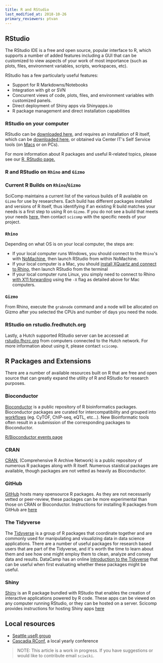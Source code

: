 ```yaml
---
title: R and RStudio
last_modified_at: 2018-10-26
primary_reviewers: ptvan
---
```

## RStudio
The RStudio IDE is a free and open source, popular interface to R, which supports a number of added features including a GUI that can be customized to view aspects of your work of most importance (such as plots, files, environment variables, scripts, workspaces, etc).    

RStudio has a few particularly useful features:
- Support for R Markdowns/Notebooks
- Integration with git or SVN
- Concurrent views of code, plots, files, and environment variables with customized panels.  
- Direct deployment of Shiny apps via Shinyapps.io
- R package management and direct installation capabilities

### RStudio on your computer
RStudio can be [downloaded here](https://www.rstudio.com/), and requires an installation of R itself, which can be [downloaded here](https://cran.r-project.org/), or obtained via Center IT's Self Service tools (on [Macs](https://centernet.fredhutch.org/cn/u/center-it/help-desk/mac-support/jamf-pro.html) or on PCs).

For more information about R packages and useful R-related topics, please see our [R, RStudio page.](/bioinformatics/prog_R/)

### R and RStudio on `Rhino` and `Gizmo`
### Current R Builds on `Rhino`/`Gizmo`
SciComp maintains a current list of the various builds of R available on `Gizmo` for use by researchers.  Each build has different packages installed and versions of R itself, thus identifying if an existing R build matches your needs is a first step to using R on `Gizmo`.  If you do not see a build that meets your needs [here,](https://fredhutch.github.io/easybuild-life-sciences/R.html) then contact `scicomp` with the specific needs of your project.  


### `Rhino`
Depending on what OS is on your local computer, the steps are:
- If your local computer runs Windows, you should connect to the `Rhino`'s with [NoMachine](/computing/access_methods/#nomachine-nx-access-multi-os), then launch RStudio from within NoMachine.
- If your local computer is a Mac, you should [install XQuartz and connect to Rhino](/computing/access_methods/#xquartz-x11-mac-osx), then launch RStudio from the terminal
- If your local computer runs Linux, you simply need to connect to Rhino [with X11 forwarding](/computing/access_methods/#xquartz-x11-mac-osx) using the `-X` flag as detailed above for Mac computers.

### `Gizmo`
From Rhino, execute the `grabnode` command and a node will be allocated on Gizmo after you selected the CPUs and number of days you need the node.


### RStudio on rstudio.fredhutch.org
Lastly, a Hutch supported RStudio server can be accessed at [rstudio.fhcrc.org](http://rstudio.fhcrc.org) from computers connected to the Hutch network. For more information about using it, please contact `scicomp`.


## R Packages and Extensions
There are a number of available resources built on R that are free and open source that can greatly expand the utility of R and RStudio for research purposes.  

### Bioconductor
[Bioconductor](https://bioconductor.org/) is a public repository of R bioinformatics packages. Bioconductor packages are curated for intercompatibility and grouped into [workflows](http://bioconductor.org/packages/3.7/workflows/) (eg. CyTOF, ChIP-seq, eQTL, etc...). New Bioinformatic tools often result in a submission of the corresponding packages to Bioconductor.

[R/Bioconductor events page](http://www.bioconductor.org/help/events/)

### CRAN
[CRAN](https://cran.r-project.org), (Comprehensive R Archive Network) is a public repository of numerous R packages along with R itself. Numerous staistical packages are available, though packages are not vetted as heavily as Bioconductor. 

### GitHub
[GitHub](https://github.com/trending/r) hosts many opensource R packages. As they are not necessarily vetted or peer-review, these packages can be more experimental than those on CRAN or Bioconductor. Instructions for installing R packages from GitHub are [here](http://kbroman.org/pkg_primer/pages/github.html)

### The Tidyverse
The [Tidyverse](https://www.tidyverse.org/) is a group of R packages that coordinate together and are commonly used for manipulating and  visualizing data in data science applications.  There are a number of useful packages for research based users that are part of the Tidyverse, and it's worth the time to learn about them and see how one might employ them to clean, analyze and convey data and results.  DataCamp has an online [Introduction to the Tidyverse](https://www.datacamp.com/courses/introduction-to-the-tidyverse) that can be useful when first evaluating whether these packages might be useful.  

### Shiny
[Shiny](https://shiny.rstudio.com/) is an R package bundled with RStudio that enables the creation of interactive applications powered by R code. These apps can be viewed on any computer running RStudio, or they can be hosted on a server. Scicomp provides instructions for hosting Shiny apps [here](https://sciwiki.fredhutch.org/compdemos/shiny/)

## Local resources
- [Seattle useR group](http://www.meetup.com/Seattle-useR/)
- [Cascadia RConf](https://cascadiarconf.com/), a local yearly conference

>NOTE: This article is a work in progress. If you have suggestions or would like to contribute email `sciwiki`.  
